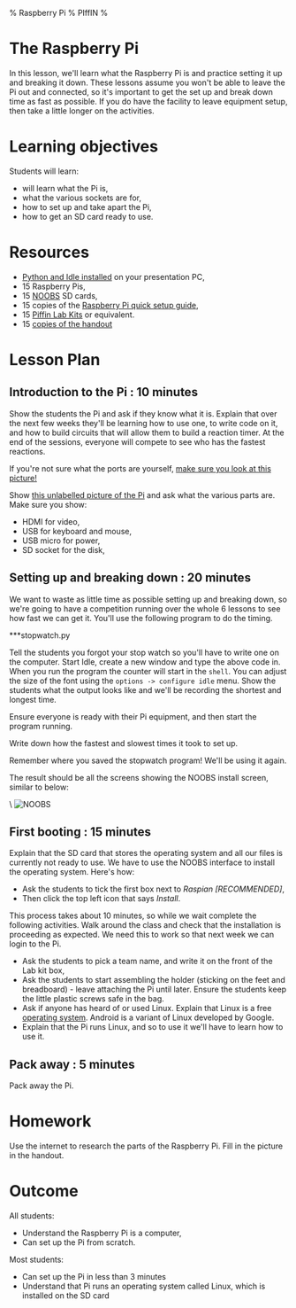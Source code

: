 % Raspberry Pi
% PIffIN
%

# The Raspberry Pi

In this lesson, we'll learn what the Raspberry Pi is and practice setting it up and breaking it down. 
These lessons assume you won't be able to leave the Pi out and connected, so it's important to get the set up and break down time as fast as possible.
If you do have the facility to leave equipment setup, then take a little longer on the activities.

# Learning objectives

Students will learn:

* will learn what the Pi is,
* what the various sockets are for,
* how to set up and take apart the Pi,
* how to get an SD card ready to use.

# Resources

* [Python and Idle installed](http://www.python.org/getit/releases/2.7.6/) on your presentation PC,
* 15 Raspberry Pis,
* 15 [NOOBS](http://www.raspberrypi.org/archives/4100) SD cards,
* 15 copies of the [Raspberry Pi quick setup guide](http://www.raspberrypi.org/wp-content/uploads/2012/04/quick-start-guide-v2_1.pdf),
* 15 [Piffin Lab Kits](http://www.piffin.co.uk/products/raspberry-pi-lab-kit) or equivalent.
* 15 [copies of the handout](lesson-1-handout.html)

# Lesson Plan

## Introduction to the Pi : 10 minutes

Show the students the Pi and ask if they know what it is. Explain that over the next few weeks they'll be learning how to use one, to write code on it, and how to build circuits that will allow them to build a reaction timer. At the end of the sessions, everyone will compete to see who has the fastest reactions.

If you're not sure what the ports are yourself, [make sure you look at this picture!](http://www.raspberrypi.org/wp-content/uploads/2011/07/RaspiModelB.png)

Show [this unlabelled picture of the Pi](http://upload.wikimedia.org/wikipedia/commons/3/3d/RaspberryPi.jpg) and ask what the various parts are.
Make sure you show:

* HDMI for video,
* USB for keyboard and mouse,
* USB micro for power,
* SD socket for the disk,

## Setting up and breaking down : 20 minutes

We want to waste as little time as possible setting up and breaking down, so we're going to have a competition running over the whole 6 lessons to see how fast we can get it. You'll use the following program to do the timing.

***stopwatch.py

Tell the students you forgot your stop watch so you'll have to write one on the computer. Start Idle, create a new window and type the above code in. When you run the program the counter will start in the `shell`. You can adjust the size of the font using the `options -> configure idle` menu. Show the students what the output looks like and we'll be recording the shortest and longest time.

Ensure everyone is ready with their Pi equipment, and then start the program running.

Write down how the fastest and slowest times it took to set up.

Remember where you saved the stopwatch program! We'll be using it again.

The result should be all the screens showing the NOOBS install screen, similar to below:

\ ![NOOBS](noobs.png)

## First booting : 15 minutes

Explain that the SD card that stores the operating system and all our files is currently not ready to use. We have to use the NOOBS interface to install the operating system. Here's how:

* Ask the students to tick the first box next to *Raspian [RECOMMENDED]*,
* Then click the top left icon that says *Install*.

This process takes about 10 minutes, so while we wait complete the following activities. Walk around the class and check that the installation is proceeding as expected. We need this to work so that next week we can login to the Pi.

* Ask the students to pick a team name, and write it on the front of the Lab kit box,
* Ask the students to start assembling the holder (sticking on the feet and breadboard) - leave attaching the Pi until later. Ensure the students keep the little plastic screws safe in the bag.
* Ask if anyone has heard of or used Linux. Explain that Linux is a free [operating system](../glossary.html#operating-system-os). Android is a variant of Linux developed by Google.
* Explain that the Pi runs Linux, and so to use it we'll have to learn how to use it.

## Pack away : 5 minutes

Pack away the Pi.

# Homework

Use the internet to research the parts of the Raspberry Pi. Fill in the picture in the handout.

# Outcome

All students:

* Understand the Raspberry Pi is a computer,
* Can set up the Pi from scratch.

Most students:

* Can set up the Pi in less than 3 minutes
* Understand that Pi runs an operating system called Linux, which is installed on the SD card
